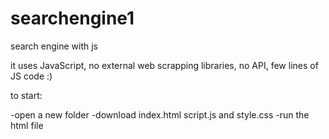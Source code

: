# searchengine1
search engine with js 

it uses JavaScript, no external web scrapping libraries, no API, few lines of JS code :)

to start:

-open a new folder
-download index.html script.js and style.css
-run the html file 
